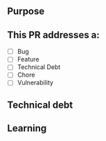 <!-- Refrain from using any language other than English -->

<!-- Ensure you have added or ran the appropriate tests for your PR. -->

<!-- ATTENTION: You should fill all the necessaries sections and remove the unnecessaries one. -->

## Purpose

<!-- Describe the problem or feature below, including rationale and design decisions. -->

<!-- Add any other context or screenshots about the feature request or problem here. -->

<!-- Include "Fixes #[issue_number]" if you are fixing an existing issue. -->

## This PR addresses a:

<!-- Could be more than one -->

- [ ] Bug
- [ ] Feature
- [ ] Technical Debt
- [ ] Chore
- [ ] Vulnerability

## Technical debt

<!-- This is optional, remove the title if not used -->

<!-- If we incurred in technical debt in this change, enumerate all the references to work items that need to be addressed to pay it off (e.g., links to Clubhouse or Github issues). -->

## Learning

<!-- This is optional, remove the title if not used -->

<!-- Describe the research stage -->

<!-- Links to blog posts, patterns, libraries or addons used to solve this problem -->
